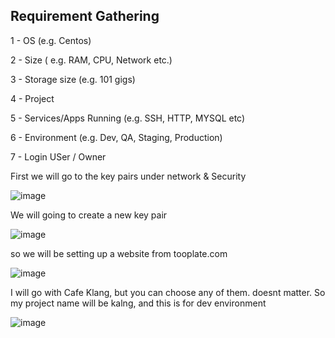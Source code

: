 ## Requirement Gathering

1 - OS (e.g. Centos)
  
2 - Size  ( e.g. RAM, CPU, Network etc.)

3 - Storage size  (e.g. 101 gigs)

4 - Project

5 - Services/Apps Running  (e.g. SSH, HTTP, MYSQL etc)

6 - Environment  (e.g. Dev, QA, Staging, Production)
    
7 - Login USer / Owner


First we will go to the key pairs under network & Security

![image](https://github.com/bengisugelin/DevOps/assets/113550043/48dd1c3d-e98a-40d4-8674-9522ca9cad94)

We will going to create a new key pair

![image](https://github.com/bengisugelin/DevOps/assets/113550043/46508723-844f-4ae4-8ace-dd37ed401b49)

so we will be setting up a website from tooplate.com

![image](https://github.com/bengisugelin/DevOps/assets/113550043/3a6060fc-9c36-45fc-ae50-459eb4df5efb)

I will go with Cafe Klang, but you can choose any of them. doesnt matter. So my project name will be kalng, and this is for dev environment

![image](https://github.com/bengisugelin/DevOps/assets/113550043/32a71724-9b76-4487-9bde-8b515422ab81)
